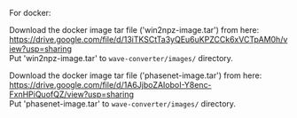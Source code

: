 For docker:

Download the docker image tar file ('win2npz-image.tar') from here:<br>
https://drive.google.com/file/d/13iTKSCtTa3yQEu6uKPZCCk6xVCTpAM0h/view?usp=sharing<br>
Put 'win2npz-image.tar' to `wave-converter/images/` directory.

Download the docker image tar file ('phasenet-image.tar') from here:<br>
https://drive.google.com/file/d/1A6JjboZAIoboI-Y8enc-FxnHPiQuofQZ/view?usp=sharing<br>
Put 'phasenet-image.tar' to `wave-converter/images/` directory.
